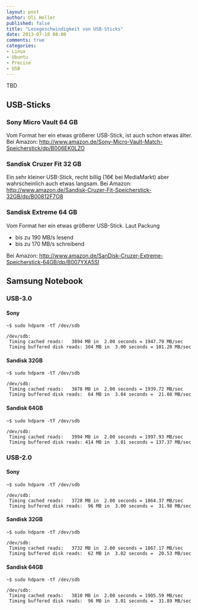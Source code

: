 ```yaml
---
layout: post
author: Uli Heller
published: false
title: "Lesegeschwindigkeit von USB-Sticks"
date: 2013-07-10 08:00
comments: true
categories:
- Linux
- Ubuntu
- Precise
- USB
---
```


TBD

<!-- more -->

## USB-Sticks

### Sony Micro Vault 64 GB

Vom Format her ein etwas größerer USB-Stick, ist auch schon etwas älter.
Bei Amazon: <http://www.amazon.de/Sony-Micro-Vault-Match-Speicherstick/dp/B006EK0LZO>

### Sandisk Cruzer Fit 32 GB

Ein sehr kleiner USB-Stick, recht billig (16€ bei MediaMarkt)
aber wahrscheinlich auch etwas langsam.
Bei Amazon: <http://www.amazon.de/Sandisk-Cruzer-Fit-Speicherstick-32GB/dp/B00812F7O8>

### Sandisk Extreme 64 GB

Vom Format her ein etwas größerer USB-Stick. Laut Packung

* bis zu 190 MB/s lesend
* bis zu 170 MB/s schreibend

Bei Amazon: <http://www.amazon.de/SanDisk-Cruzer-Extreme-Speicherstick-64GB/dp/B007YXA5SI>

## Samsung Notebook

### USB-3.0

#### Sony

    ~$ sudo hdparm -tT /dev/sdb

    /dev/sdb:
     Timing cached reads:   3894 MB in  2.00 seconds = 1947.79 MB/sec
     Timing buffered disk reads: 304 MB in  3.00 seconds = 101.20 MB/sec

#### Sandisk 32GB

    ~$ sudo hdparm -tT /dev/sdb

    /dev/sdb:
     Timing cached reads:   3878 MB in  2.00 seconds = 1939.72 MB/sec
     Timing buffered disk reads:  64 MB in  3.04 seconds =  21.08 MB/sec

#### Sandisk 64GB

    ~$ sudo hdparm -tT /dev/sdb
    
    /dev/sdb:
     Timing cached reads:   3994 MB in  2.00 seconds = 1997.93 MB/sec
     Timing buffered disk reads: 414 MB in  3.01 seconds = 137.37 MB/sec

### USB-2.0

#### Sony

    ~$ sudo hdparm -tT /dev/sdb

    /dev/sdb:
     Timing cached reads:   3728 MB in  2.00 seconds = 1864.37 MB/sec
     Timing buffered disk reads:  96 MB in  3.00 seconds =  31.98 MB/sec

#### Sandisk 32GB

    ~$ sudo hdparm -tT /dev/sdb

    /dev/sdb:
     Timing cached reads:   3732 MB in  2.00 seconds = 1867.17 MB/sec
     Timing buffered disk reads:  62 MB in  3.02 seconds =  20.53 MB/sec

#### Sandisk 64GB

    ~$ sudo hdparm -tT /dev/sdb
    
    /dev/sdb:
     Timing cached reads:   3810 MB in  2.00 seconds = 1905.59 MB/sec
     Timing buffered disk reads:  96 MB in  3.01 seconds =  31.89 MB/sec


